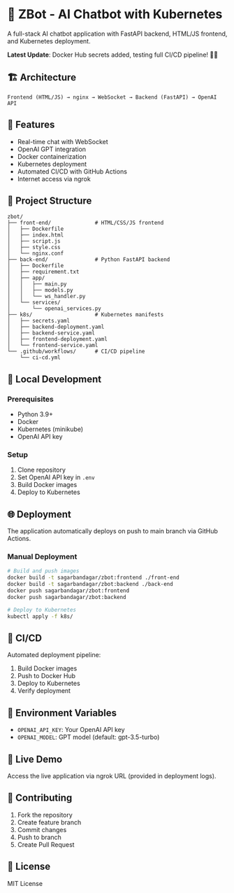 # 🤖 ZBot - AI Chatbot with Kubernetes

A full-stack AI chatbot application with FastAPI backend, HTML/JS frontend, and Kubernetes deployment.

**Latest Update**: Docker Hub secrets added, testing full CI/CD pipeline! 🚀✅

## 🏗️ Architecture

```
Frontend (HTML/JS) → nginx → WebSocket → Backend (FastAPI) → OpenAI API
```

## 🚀 Features

- Real-time chat with WebSocket
- OpenAI GPT integration
- Docker containerization
- Kubernetes deployment
- Automated CI/CD with GitHub Actions
- Internet access via ngrok

## 📁 Project Structure

```
zbot/
├── front-end/              # HTML/CSS/JS frontend
│   ├── Dockerfile
│   ├── index.html
│   ├── script.js
│   ├── style.css
│   └── nginx.conf
├── back-end/               # Python FastAPI backend
│   ├── Dockerfile
│   ├── requirement.txt
│   ├── app/
│   │   ├── main.py
│   │   ├── models.py
│   │   └── ws_handler.py
│   └── services/
│       └── openai_services.py
├── k8s/                    # Kubernetes manifests
│   ├── secrets.yaml
│   ├── backend-deployment.yaml
│   ├── backend-service.yaml
│   ├── frontend-deployment.yaml
│   └── frontend-service.yaml
└── .github/workflows/      # CI/CD pipeline
    └── ci-cd.yml
```

## 🔧 Local Development

### Prerequisites
- Python 3.9+
- Docker
- Kubernetes (minikube)
- OpenAI API key

### Setup
1. Clone repository
2. Set OpenAI API key in `.env`
3. Build Docker images
4. Deploy to Kubernetes

## 🌐 Deployment

The application automatically deploys on push to main branch via GitHub Actions.

### Manual Deployment
```bash
# Build and push images
docker build -t sagarbandagar/zbot:frontend ./front-end
docker build -t sagarbandagar/zbot:backend ./back-end
docker push sagarbandagar/zbot:frontend
docker push sagarbandagar/zbot:backend

# Deploy to Kubernetes
kubectl apply -f k8s/
```

## 🔄 CI/CD

Automated deployment pipeline:
1. Build Docker images
2. Push to Docker Hub
3. Deploy to Kubernetes
4. Verify deployment

## 📝 Environment Variables

- `OPENAI_API_KEY`: Your OpenAI API key
- `OPENAI_MODEL`: GPT model (default: gpt-3.5-turbo)

## 🚀 Live Demo

Access the live application via ngrok URL (provided in deployment logs).

## 🤝 Contributing

1. Fork the repository
2. Create feature branch
3. Commit changes
4. Push to branch
5. Create Pull Request

## 📄 License

MIT License